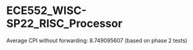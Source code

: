 # ECE552_WISC-SP22_RISC_Processor

Average CPI without forwarding: 8.749095607 (based on phase 2 tests)
